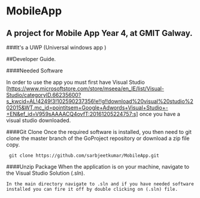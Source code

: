 # MobileApp

## A project for Mobile App Year 4, at GMIT Galway.

###It's a UWP (Universal windows app ) 

##Developer Guide. 


####Needed Software

In order to use the app you must first have Visual Studio [https://www.microsoftstore.com/store/mseea/en_IE/list/Visual-Studio/categoryID.66235600?s_kwcid=AL!4249!3!102590237356!e!!g!!download%20visual%20studio%202015&WT.mc_id=pointitsem+Google+Adwords+Visual+Studio+-+EN&ef_id=V959sAAAACQ4ovfT:20161205224757:s] once you have a visual studio downloaded.


####Git Clone
Once the required software is installed, you then need to git clone the master branch of the GoProject repository or download a zip file copy.
```
 git clone https://github.com/sarbjeetkumar/MobileApp.git
```

####Unzip Package
When the application is on your machine, navigate to the Visual Studio Solution (.sln). 
```
In the main directory navigate to .sln and if you have needed software installed you can fire it off by double clicking on (.sln) file.
```

